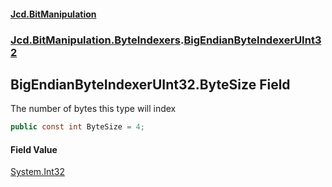 #### [Jcd.BitManipulation](index.md 'index')

### [Jcd.BitManipulation.ByteIndexers](Jcd.BitManipulation.ByteIndexers.md 'Jcd.BitManipulation.ByteIndexers').[BigEndianByteIndexerUInt32](Jcd.BitManipulation.ByteIndexers.BigEndianByteIndexerUInt32.md 'Jcd.BitManipulation.ByteIndexers.BigEndianByteIndexerUInt32')

## BigEndianByteIndexerUInt32.ByteSize Field

The number of bytes this type will index

```csharp
public const int ByteSize = 4;
```

#### Field Value

[System.Int32](https://docs.microsoft.com/en-us/dotnet/api/System.Int32 'System.Int32')